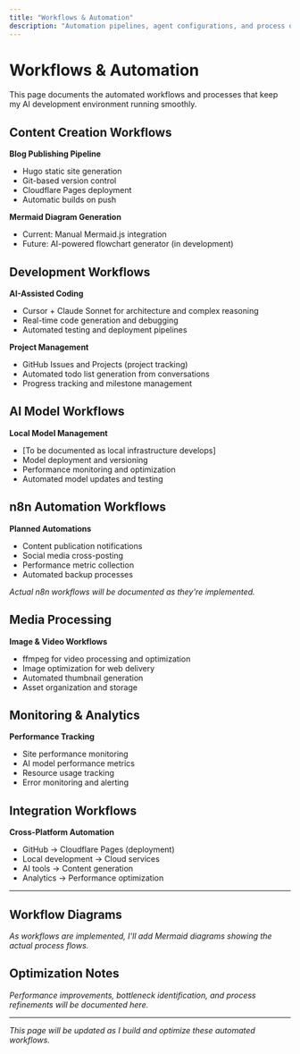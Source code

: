 ```yaml
---
title: "Workflows & Automation"
description: "Automation pipelines, agent configurations, and process optimizations"
---
```


# Workflows & Automation

This page documents the automated workflows and processes that keep my AI development environment running smoothly.

## Content Creation Workflows

**Blog Publishing Pipeline**
- Hugo static site generation
- Git-based version control
- Cloudflare Pages deployment
- Automatic builds on push

**Mermaid Diagram Generation**
- Current: Manual Mermaid.js integration
- Future: AI-powered flowchart generator (in development)

## Development Workflows

**AI-Assisted Coding**
- Cursor + Claude Sonnet for architecture and complex reasoning
- Real-time code generation and debugging
- Automated testing and deployment pipelines

**Project Management**
- GitHub Issues and Projects (project tracking)
- Automated todo list generation from conversations
- Progress tracking and milestone management

## AI Model Workflows

**Local Model Management**
- [To be documented as local infrastructure develops]
- Model deployment and versioning
- Performance monitoring and optimization
- Automated model updates and testing

## n8n Automation Workflows

**Planned Automations**
- Content publication notifications
- Social media cross-posting
- Performance metric collection
- Automated backup processes

*Actual n8n workflows will be documented as they're implemented.*

## Media Processing

**Image & Video Workflows**
- ffmpeg for video processing and optimization
- Image optimization for web delivery
- Automated thumbnail generation
- Asset organization and storage

## Monitoring & Analytics

**Performance Tracking**
- Site performance monitoring
- AI model performance metrics
- Resource usage tracking
- Error monitoring and alerting

## Integration Workflows

**Cross-Platform Automation**
- GitHub → Cloudflare Pages (deployment)
- Local development → Cloud services
- AI tools → Content generation
- Analytics → Performance optimization

---

## Workflow Diagrams

*As workflows are implemented, I'll add Mermaid diagrams showing the actual process flows.*

## Optimization Notes

*Performance improvements, bottleneck identification, and process refinements will be documented here.*

---

*This page will be updated as I build and optimize these automated workflows.* 